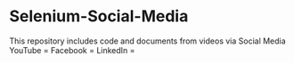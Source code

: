 # Selenium-Social-Media
This repository includes code and documents from videos via Social Media
YouTube = 
Facebook = 
LinkedIn = 
